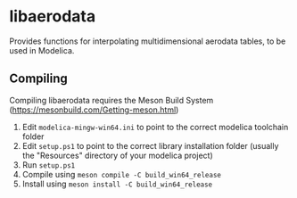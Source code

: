 # libaerodata

Provides functions for interpolating multidimensional aerodata tables, to be used in Modelica.

## Compiling
Compiling libaerodata requires the Meson Build System (https://mesonbuild.com/Getting-meson.html)

1. Edit `modelica-mingw-win64.ini` to point to the correct modelica toolchain folder
2. Edit `setup.ps1` to point to the correct library installation folder (usually the "Resources" directory of your modelica project)
3. Run `setup.ps1`
4. Compile using `meson compile -C build_win64_release`
5. Install using `meson install -C build_win64_release`
